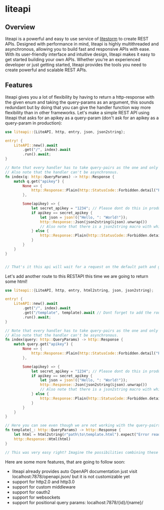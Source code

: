 # liteapi

## Overview

liteapi is a powerful and easy to use service of [litestorm](https://github.com/Kleinmarb/litestorm) to create REST APIs.
Designed with performance in mind, liteapi is highly multithreaded and asynchronous, allowing you to build fast and responsive APIs with ease.
With its user-friendly interface and intuitive design, liteapi makes it easy to get started building your own APIs. Whether you’re an experienced developer or just getting started, liteapi provides the tools you need to create powerful and scalable REST APIs.

## Features

liteapi gives you a lot of flexibility by having to return a http-response with the given enum and taking the query-params as an argument,
this sounds redundant but by doing that you can give the handler function way more flexibility than in other frameworks.
Let's make a simple REST API using liteapi that asks for an apikey as a query-param (don't ask for an apikey as a query-param in production):

``` rust
use liteapi::{LiteAPI, http, entry, json, json2string};

entry! {
    LiteAPI::new().await
        .get("/", index).await
        .run().await;
}

// Note that every handler has to take query-pairs as the one and only argument.
// Also note that the handler can't be asynchronous.
fn index(q: http::QueryParams) -> http::Response {
    match q.get("apikey") {
        None => {
            http::Response::Plain(http::StatusCode::Forbidden.detail("Please provide an apikey!"))
        },

        Some(apikey) => {
            let secret_apikey = "1234"; // Please dont do this in production
            if apikey == secret_apikey {
                let json = json!({"Hello, ": "World!"});
                http::Response::Json(json2string(&json).unwrap())
                // Also note that there is a json2string macro with which you can turn anything into json in liteapi
            } else {
                http::Response::Plain(http::StatusCode::Forbidden.detail("The apikey is wrong!"))
            }
        }
    }
}


// That's it this api will wait for a request on the default path and give a Forbidden if the apikey is not provided or wrong
```


Let's add another route to this RESTAPI this time we are going to return some html!

```rust
use liteapi::{LiteAPI, http, entry, html2string, json, json2string};

entry! {
    LiteAPI::new().await
        .get("/", index).await
        .get("/template", template).await // Dont forget to add the route here
        .run().await;
}

// Note that every handler has to take query-pairs as the one and only argument.
// Also note that the handler can't be asynchronous.
fn index(query: http::QueryParams) -> http::Response {
    match query.get("apikey") {
        None => {
            http::Response::Plain(http::StatusCode::Forbidden.detail("Please provide an apikey!"))
        },

        Some(apikey) => {
            let secret_apikey = "1234"; // Please dont do this in production
            if apikey == secret_apikey {
                let json = json!({"Hello, ": "World!"});
                http::Response::Json(json2string(&json).unwrap())
                // Also note that there is a json2string macro with which you can turn anything into json in liteapi
            } else {
                http::Response::Plain(http::StatusCode::Forbidden.detail("The apikey is wrong!"))
            }
        }
    }
}

// Here you can see even though we are not working with the query-pairs we have to take them as an argument
fn template(_: http::QueryParams) -> http::Response {
    let html = html2string(r"path\to\template.html").expect("Error reading the html!");
    http::Response::Html(html)
}

// This was very easy right? Imagine the possibilities combining these two routes
```

Here are some more features, that are going to follow soon:

- liteapi already provides auto OpenAPI documentation just visit localhost:7878/openapi.json/ but it is not customizable yet
- support for http2.0 and http3.0
- support for custom middleware
- support for oauth2 
- support for websockets
- support for positional query params: localhost:7878/{id}/{name}/
